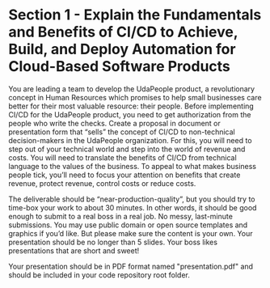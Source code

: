 # Section 1 - Explain the Fundamentals and Benefits of CI/CD to Achieve, Build, and Deploy Automation for Cloud-Based Software Products

You are leading a team to develop the UdaPeople product, a revolutionary concept in Human Resources which promises to help small businesses care better for their most valuable resource: their people. Before implementing CI/CD for the UdaPeople product, you need to get authorization from the people who write the checks. Create a proposal in document or presentation form that “sells” the concept of CI/CD to non-technical decision-makers in the UdaPeople organization. For this, you will need to step out of your technical world and step into the world of revenue and costs. You will need to translate the benefits of CI/CD from technical language to the values of the business. To appeal to what makes business people tick, you’ll need to focus your attention on benefits that create revenue, protect revenue, control costs or reduce costs.

The deliverable should be “near-production-quality”, but you should try to time-box your work to about 30 minutes. In other words, it should be good enough to submit to a real boss in a real job. No messy, last-minute submissions. You may use public domain or open source templates and graphics if you’d like. But please make sure the content is your own. Your presentation should be no longer than 5 slides. Your boss likes presentations that are short and sweet!

Your presentation should be in PDF format named "presentation.pdf" and should be included in your code repository root folder.
